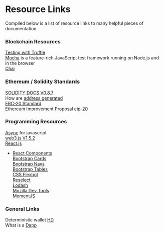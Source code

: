 # Resource Links
Compiled below is a list of resource links to many helpful pieces of documentation.

### Blockchain Resources
[Testing with Truffle](https://www.trufflesuite.com/docs/truffle/testing/testing-your-contracts)\
[Mocha](https://mochajs.org/) is a feature-rich JavaScript test framework running on Node.js and in the browser\
[Chai](https://www.chaijs.com/)

### Ethereum / Solidity Standards
[SOLIDITY DOCS V0.8.7](https://docs.soliditylang.org/en/v0.8.7/)\
How are [address generated](https://ethereum.stackexchange.com/questions/3542/how-are-ethereum-addresses-generated)\
[ERC-20 Standard](https://en.bitcoinwiki.org/wiki/ERC20)\
Ethereum Improvement Proposal [eip-20](https://github.com/ethereum/EIPs/blob/master/EIPS/eip-20.md)

### Programming Resources
[Async](https://javascript.info/async) for javascript\
[web3.js V1.5.2](https://web3js.readthedocs.io/en/v1.5.2/)\
[React.js](https://reactjs.org/docs/getting-started.html)
 - [React Components](https://reactjs.org/docs/react-component.html)\
[Bootstrap Cards](https://getbootstrap.com/docs/4.0/components/card/)\
[Bootstrap Navs](https://getbootstrap.com/docs/4.0/components/navs/)\
[Bootstrap Tables](https://getbootstrap.com/docs/4.0/content/tables/)\
[CSS Flexbot](https://www.w3schools.com/Css/css3_flexbox.asp)\
[Reselect](https://github.com/reduxjs/reselect)\
[Lodash](https://lodash.com/docs/4.17.11#get)\
[Mozilla Dev Tools](https://developer.mozilla.org/en-US/docs/Web/JavaScript/Reference/Operators/Conditional_Operator)\
[MomentJS](https://momentjs.com/)




### General Links
Deterministic wallet [HD](https://en.bitcoin.it/wiki/Deterministic_wallet)\
What is a [Dapp](https://ethereum.stackexchange.com/questions/383/what-is-a-dapp)
